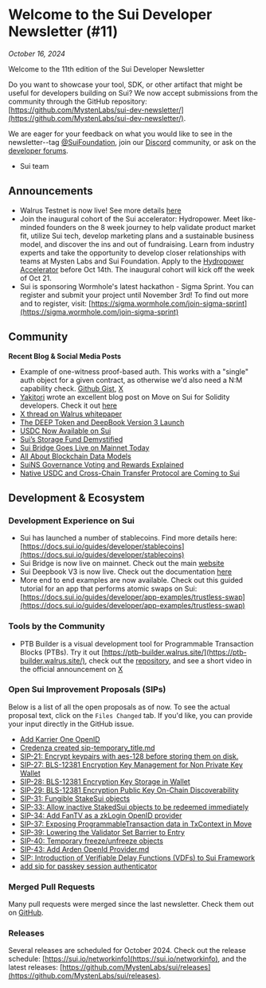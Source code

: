 # Welcome to the Sui Developer Newsletter (#11)

_October 16, 2024_

Welcome to the 11th edition of the Sui Developer Newsletter 

Do you want to showcase your tool, SDK, or other artifact that might be useful for developers building on Sui? We now accept submissions from the community through the GitHub repository: [https://github.com/MystenLabs/sui-dev-newsletter/](https://github.com/MystenLabs/sui-dev-newsletter/).

We are eager for your feedback on what you would like to see in the newsletter--tag [@SuiFoundation](https://twitter.com/@SuiFoundation), join our [Discord](https://discord.gg/sui) community, or ask on the [developer forums](https://forums.sui.io/).

- Sui team

## Announcements
- Walrus Testnet is now live! See more details [here](https://docs.walrus.site/blog/04_testnet_update.html)
- Join the inaugural cohort of the Sui accelerator: Hydropower. Meet like-minded founders on the 8 week journey to help validate product market fit, utilize Sui tech, develop marketing plans and a sustainable business model, and discover the ins and out of fundraising. Learn from industry experts and take the opportunity to develop closer relationships with teams at Mysten Labs and Sui Foundation. Apply to the [Hydropower Accelerator](https://hydropower.sui.io/) before Oct 14th. The inaugural cohort will kick off the week of Oct 21.
- Sui is sponsoring Wormhole's latest hackathon - Sigma Sprint. You can register and submit your project until November 3rd! To find out more and to register, visit: [https://sigma.wormhole.com/join-sigma-sprint](https://sigma.wormhole.com/join-sigma-sprint) 


## Community

**Recent Blog & Social Media Posts**
- Example of one-witness proof-based auth. This works with a "single" auth object for a given contract, as otherwise we'd also need a N:M capability check. [Github Gist](https://gist.github.com/manolisliolios/f43dd9a0f875eb73b28b155c7cf7eb3d), [X](https://x.com/PerelmanDmitri/status/1836554067130380676?t=b9-5tNYgInrb20J1_G-4dQ)
- [Yakitori](https://yakitori.dev) wrote an excellent blog post on Move on Sui for Solidity developers. Check it out [here](https://yakitori.dev/blog/00-sui-move-for-solidity-devs/)
- [X thread on Walrus whitepaper](https://x.com/LefKok/status/1836868240666153293?t=pzuqkEj1zf3IMJGONWfIJQ)
- [The DEEP Token and DeepBook Version 3 Launch](https://blog.sui.io/deepbook-version3-deep-token/)
- [USDC Now Available on Sui](https://blog.sui.io/circle-usdc-available-on-sui/)
- [Sui’s Storage Fund Demystified](https://blog.sui.io/storage-fund-demystified/)
- [Sui Bridge Goes Live on Mainnet Today](https://blog.sui.io/sui-bridge-launches-on-mainnet/)
- [All About Blockchain Data Models](https://blog.sui.io/blockchain-data-models-explained/)
- [SuiNS Governance Voting and Rewards Explained](https://blog.sui.io/suins-governance-voting-rewards/)
- [Native USDC and Cross-Chain Transfer Protocol are Coming to Sui](https://blog.sui.io/usdc-circle-stablecoin-sui-launch/)

## Development & Ecosystem

### Development Experience on Sui
- Sui has launched a number of stablecoins. Find more details here: [https://docs.sui.io/guides/developer/stablecoins](https://docs.sui.io/guides/developer/stablecoins)
- Sui Bridge is now live on mainnet. Check out the main [website](https://bridge.sui.io/)
- Sui Deepbook V3 is now live. Check out the documentation [here](https://docs.sui.io/standards/deepbook)
- More end to end examples are now available. Check out this guided tutorial for an app that performs atomic swaps on Sui: [https://docs.sui.io/guides/developer/app-examples/trustless-swap](https://docs.sui.io/guides/developer/app-examples/trustless-swap)

### Tools by the Community
- PTB Builder is a visual development tool for Programmable Transaction Blocks (PTBs). Try it out [https://ptb-builder.walrus.site/](https://ptb-builder.walrus.site/), check out the [repository](https://github.com/zktx-io/ptb-builder-monorepo), and see a short video in the official announcement on [X](https://x.com/zktx_io/status/1845878577822421353?t=hmZXl98uatcb8Cq42CdFug)

### Open Sui Improvement Proposals (SIPs)

Below is a list of all the open proposals as of now. To see the actual proposal text, click on the `Files Changed` tab. If you'd like, you can provide your input directly in the GitHub issue.

- [Add Karrier One OpenID](https://github.com/sui-foundation/sips/pull/42)
- [Credenza created sip-temporary_title.md](https://github.com/sui-foundation/sips/pull/41)
- [SIP-21: Encrypt keypairs with aes-128 before storing them on disk.](https://github.com/sui-foundation/sips/pull/21)
- [SIP-27: BLS-12381 Encryption Key Management for Non Private Key Wallet](https://github.com/sui-foundation/sips/pull/27)
- [SIP-28: BLS-12381 Encryption Key Storage in Wallet](https://github.com/sui-foundation/sips/pull/28)
- [SIP-29: BLS-12381 Encryption Public Key On-Chain Discoverability](https://github.com/sui-foundation/sips/pull/29)
- [SIP-31: Fungible StakeSui objects](https://github.com/sui-foundation/sips/pull/31)
- [SIP-33: Allow inactive StakedSui objects to be redeemed immediately](https://github.com/sui-foundation/sips/pull/33)
- [SIP-34: Add FanTV as a zkLogin OpenID provider](https://github.com/sui-foundation/sips/pull/34)
- [SIP-37: Exposing ProgrammableTransaction data in TxContext in Move](https://github.com/sui-foundation/sips/pull/37)
- [SIP-39: Lowering the Validator Set Barrier to Entry](https://github.com/sui-foundation/sips/pull/39)
- [SIP-40: Temporary freeze/unfreeze objects](https://github.com/sui-foundation/sips/pull/40)
- [SIP-43: Add Arden OpenId Provider.md](https://github.com/sui-foundation/sips/pull/43)
- [SIP: Introduction of Verifiable Delay Functions (VDFs) to Sui Framework](https://github.com/sui-foundation/sips/pull/38)
- [add sip for passkey session authenticator](https://github.com/sui-foundation/sips/pull/36)


### Merged Pull Requests

Many pull requests were merged since the last newsletter. Check them out on [GitHub](https://github.com/search?q=is%3Apr%20-author%3Aapp%2Fsui-merge-bot%20org%3Amystenlabs%20repo%3Asui%20is%3Amerged%20merged%3A2024-09-17..2024-10-016&type=pullrequests).

### Releases
Several releases are scheduled for October 2024. Check out the release schedule: [https://sui.io/networkinfo](https://sui.io/networkinfo), and the latest releases: [https://github.com/MystenLabs/sui/releases](https://github.com/MystenLabs/sui/releases).
